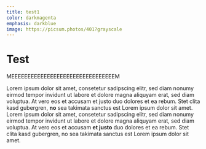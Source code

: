 ```yaml
---
title: test1
color: darkmagenta
emphasis: darkblue
image: https://picsum.photos/401?grayscale
---
```


# Test

MEEEEEEEEEEEEEEEEEEEEEEEEEEEEEEEEM

Lorem ipsum dolor sit amet, consetetur sadipscing elitr, sed diam nonumy eirmod tempor invidunt ut labore et dolore magna aliquyam erat, sed diam voluptua. At vero eos et accusam et justo duo dolores et ea rebum. Stet clita kasd gubergren, **no** sea takimata sanctus est Lorem ipsum dolor sit amet. Lorem ipsum dolor sit amet, consetetur sadipscing elitr, sed diam nonumy eirmod tempor invidunt ut labore et dolore magna aliquyam erat, sed diam voluptua. At vero eos et accusam **et justo** duo dolores et ea rebum. Stet clita kasd gubergren, no sea takimata sanctus est Lorem ipsum dolor sit amet.